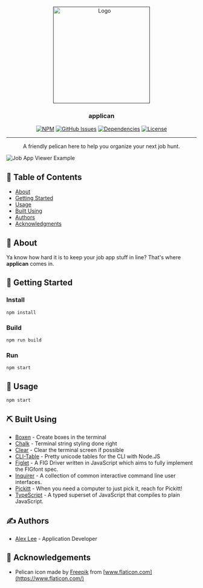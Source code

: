 <p align="center">
  <a href="" rel="noopener">
 <img width=256px height=256px src="https://res.cloudinary.com/alexlee-dev/image/upload/v1584649335/applican.svg" alt="Logo"></a>
</p>

<h3 align="center">applican</h3>

<div align="center">

[![NPM](https://img.shields.io/npm/v/applican.svg)](https://www.npmjs.com/package/applican)
[![GitHub Issues](https://img.shields.io/github/issues/alexlee-dev/applican)](https://github.com/alexlee-dev/applican/issues)
[![Dependencies](https://img.shields.io/david/alexlee-dev/applican)](https://github.com/alexlee-dev/applican)
[![License](https://img.shields.io/badge/license-MIT-blue.svg)](/LICENSE)

</div>

---

<p align="center"> A friendly pelican here to help you organize your next job hunt.
    <br> 
</p>

![Job App Viewer Example](https://res.cloudinary.com/alexlee-dev/image/upload/v1584650174/example.jpg)

## 📝 Table of Contents

- [About](#about)
- [Getting Started](#getting_started)
- [Usage](#usage)
- [Built Using](#built_using)
- [Authors](#authors)
- [Acknowledgments](#acknowledgement)

## 🧐 About <a name = "about"></a>

Ya know how hard it is to keep your job app stuff in line? That's where **applican** comes in.

## 🏁 Getting Started <a name = "getting_started"></a>

### Install

`npm install`

### Build

`npm run build`

### Run

`npm start`

## 🎈 Usage <a name="usage"></a>

`npm start`

## ⛏️ Built Using <a name = "built_using"></a>

- [Boxen](https://www.npmjs.com/package/boxen) - Create boxes in the terminal
- [Chalk](https://github.com/chalk/chalk) - Terminal string styling done right
- [Clear](https://github.com/bahamas10/node-clear) - Clear the terminal screen if possible
- [CLI-Table](https://github.com/Automattic/cli-table) - Pretty unicode tables for the CLI with Node.JS
- [Figlet](github.com/patorjk/figlet.js) - A FIG Driver written in JavaScript which aims to fully implement the FIGfont spec.
- [Inquirer](https://github.com/SBoudrias/Inquirer.js) - A collection of common interactive command line user interfaces.
- [Pickitt](https://pickitt.netlify.com/) - When you need a computer to just pick it, reach for Pickitt!
- [TypeScript](https://www.typescriptlang.org/) - A typed superset of JavaScript that compiles to plain JavaScript.

## ✍️ Authors <a name = "authors"></a>

- [Alex Lee](https://github.com/alexlee-dev) - Application Developer

## 🎉 Acknowledgements <a name = "acknowledgement"></a>

- Pelican icon made by [Freepik](https://www.flaticon.com/authors/freepik) from [www.flaticon.com](https://www.flaticon.com/)
